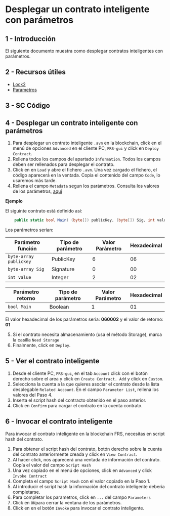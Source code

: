 # Desplegar un contrato inteligente con parámetros

## 1 - Introducción

El siguiente documento muestra como desplegar contratos inteligentes con parámetros.
 
## 2 - Recursos útiles

* [Lock2](Lock2.md)
* [Parametros](Parameter.md)
   
## 3 - SC Código
 
## 4 - Desplegar un contrato inteligente con parámetros
 
1. Para desplegar un contrato inteligente `.avm` en la blockchain, click en el menú de opciones `Advanced` en el cliente PC, `FRS-gui` y click en `Deploy Contract`.
2. Rellena todos los campos del apartado `Information`. Todos los campos deben ser rellenados para desplegar el contrato.
3. Click en en `Load` y abre el fichero `.avm`. Una vez cargado el fichero, el código aparecerá en la ventada. Copia el contenido del campo `Code`, lo usaremos más tarde.
4. Rellena el campo `Metadata` segun los parámetros. Consulta los valores de los parámetros, [aquí](Parameter.md)


**Ejemplo**

El siguinte contrato está definido así:

```c#
    public static bool Main( (byte[]) publicKey, (byte[]) Sig, int value ){}
```

Los parámetros serian:

|Parámetro función |Tipo de parámetro|Valor Parámetro|Hexadecimal|
 |---|---|---|---|
 |`byte-array publickey`| PublicKey | 6 | 06 |
 |`byte-array Sig`| Signature| 0| 00 |
 |`int value`| Integer | 2 | 02 |

|Parámetro retorno|Tipo de parámetro|Valor Parámetro|Hexadecimal|
 |---|---|---|---|
 |`bool Main`| Boolean | 1 | 01 |

El valor hexadecimal de los parámetros seria: **060002** y el valor de retorno: **01**
  
5. Si el contrato necesita almacenamiento (usa el método Storage), marca la casilla `Need Storage`
6. Finalmente, click en `Deploy`.

## 5 - Ver el contrato inteligente

1. Desde el cliente PC, `FRS-gui`, en el tab `Account` click con el botón derecho sobre el area y click en `Create Contract. Add` y click en `Custom`.
2. Selecciona la cuenta a la que quieres asociar el contrato desde la lista desplegable `Related Account`. En el campo `Parameter List`, rellena los valores del Paso 4.
3. Inserta el script hash del contracto obtenido en el paso anterior.
4. Click en `Confirm` para cargar el contrato en la cuenta contrato.

 
## 6 - Invocar el contrato inteligente

Para invocar el contrato inteligente en la blockchain FRS, necesitas en script hash del contrato.
1. Para obtener el script hash del contrato, botón derecho sobre la cuenta del contrato anteriormente creada y click en `View Contract`. 
2. Al hacer click, nos aparecerá una ventada de información del contrato. Copía el valor del campo `Script Hash`
3. Una vez copiado en el menú de opciones, click en `Advanced` y click `Invoke Contract`
4. Completa el campo `Script Hash` con el valor copiado en la Paso 1.
5. Al introducir el script hash la información del contrato inteligente deberia completarse.
6. Para completar los parametros, click en `...` del campo `Parameters`
7. Click en `OK`para cerrar la ventana de los parámetros.
8. Click en en el botón `Invoke` para invocar el contrato inteligente.

 
 
